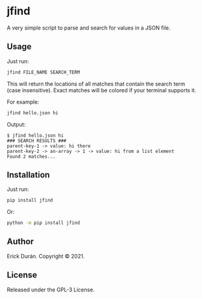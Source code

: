 # jfind
A very simple script to parse and search for values in a JSON file.

## Usage
Just run:
```bash
jfind FILE_NAME SEARCH_TERM
```
This will return the locations of all matches that contain the search term (case insensitive). Exact matches will be colored if your terminal supports it.

For example:
```bash
jfind hello.json hi
```
Output:
```
$ jfind hello.json hi
### SEARCH RESULTS ###
parent-key-1 -> value: hi there
parent-key-2 -> an-array -> 1 -> value: hi from a list element
Found 2 matches...
```

## Installation
Just run:
```bash
pip install jfind
```
Or:
```bash
python -m pip install jfind
```

## Author
Erick Durán. Copyright © 2021.

## License
Released under the GPL-3 License.
